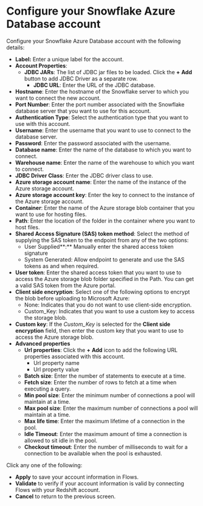 # Configure your Snowflake Azure Database account

Configure your Snowflake Azure Database account with the following details:

* **Label:** Enter a unique label for the account.&#x20;
* **Account Properties**:
  * **JDBC JARs**: The list of JDBC jar files to be loaded. Click the **+** **Add** button to add JDBC Driver as a separate row.
    * **JDBC URL**: Enter the URL of the JDBC database.&#x20;
* **Hostname**: Enter the hostname of the Snowflake server to which you want to connect the new account.
* **Port Number**: Enter the port number associated with the Snowflake database server that you want to use for this account.
* **Authentication Type**: Select the authentication type that you want to use with this account.
* **Username**: Enter the username that you want to use to connect to the database server.
* **Password**: Enter the password associated with the username.
* **Database name**: Enter the name of the database to which you want to connect.
* **Warehouse name**: Enter the name of the warehouse to which you want to connect.
* **JDBC Driver Class**: Enter the JDBC driver class to use.
* **Azure storage account name**: Enter the name of the instance of the Azure storage account.
* **Azure storage account key**: Enter the key to connect to the instance of the Azure storage account.&#x20;
* **Container**: Enter the name of the Azure storage blob container that you want to use for hosting files.
* **Path**: Enter the location of the folder in the container where you want to host files.
* **Shared Access Signature (SAS) token method**: Select the method of supplying the SAS token to the endpoint from any of the two options:
  * User Supplied**:** Manually enter the shared access token signature
  * System Generated: Allow endpoint to generate and use the SAS tokens as and when required.
* **User token**: Enter the shared access token that you want to use to access the Azure storage blob folder specified in the Path. You can get a valid SAS token from the Azure portal.
* **Client side encryption**: Select one of the following options to encrypt the blob before uploading to Microsoft Azure:&#x20;
  * None: Indicates that you do not want to use client-side encryption.
  * Custom\_Key: Indicates that you want to use a custom key to access the storage blob.
* **Custom key**: If the _Custom\_Key_ is selected for the **Client side encryption** field, then enter the custom key that you want to use to access the Azure storage blob.
* **Advanced properties**
  * **Url properties**: Click the **+** **Add** icon to add the following URL properties associated with this account.
    * Url property name
    * Url property value
  * **Batch size**: Enter the number of statements to execute at a time.
  * **Fetch size**: Enter the number of rows to fetch at a time when executing a query.
  * **Min pool size**: Enter the minimum number of connections a pool will maintain at a time.
  * **Max pool size**: Enter the maximum number of connections a pool will maintain at a time.
  * **Max life time**: Enter the maximum lifetime of a connection in the pool.
  * **Idle Timeout**: Enter the maximum amount of time a connection is allowed to sit idle in the pool.
  * **Checkout timeout**: Enter the number of milliseconds to wait for a connection to be available when the pool is exhausted.

Click any one of the following:

* **Apply** to save your account information in Flows.
* **Validate** to verify if your account information is valid by connecting Flows with your Redshift account.
* **Cancel** to return to the previous screen.

